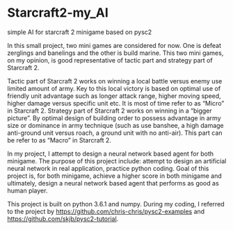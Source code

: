 # Starcraft2-my_AI
simple AI for starcraft 2 minigame based on pysc2

In this small project, two mini games are considered for now. One is defeat zerglings and banelings and the other is build marine. This two mini games, on my opinion, is good representative of tactic part and strategy part of Starcraft 2. 

Tactic part of Starcraft 2 works on winning a local battle versus enemy use limited amount of army. Key to this local victory is based on optimal use of friendly unit advantage such as longer attack range, higher moving speed, higher damage versus specific unit etc. It is most of time refer to as “Micro” in Starcraft 2. Strategy part of Starcraft 2 works on winning in a “bigger picture”. By optimal design of building order to possess advantage in army size or dominance in army technique (such as use banshee, a high damage anti-ground unit versus roach, a ground unit with no anti-air). This part can be refer to as “Macro” in Starcraft 2.

In my project, I attempt to design a neural network based agent for both minigame.  The purpose of this project include: attempt to design an artificial neural network in real application, practice python coding. Goal of this project is, for both minigame, achieve a higher score in both minigame and ultimately, design a neural network based agent that performs as good as human player.

This project is built on python 3.6.1 and numpy. During my coding, I referred to the project by https://github.com/chris-chris/pysc2-examples and https://github.com/skjb/pysc2-tutorial. 
